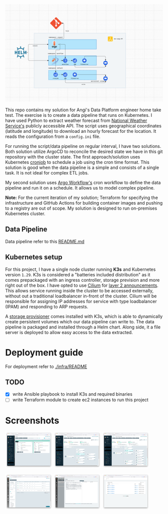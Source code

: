 ![diagram](./screenshot/diagram.png)


This repo contains my solution for Angi's Data Platform engineer home take test. The exercise is to create a data pipeline that runs on Kubernetes. I have used Python to extract weather forecast from [National Weather Service's](https://www.weather.gov/) publicly accessible API. The script uses geographical coordinates (latitude and longitude) to download an hourly forecast for the location. It reads the configuration from a `config.ini` file.

For running the script/data pipeline on regular interval, I have two solutions. Both solution utilize ArgoCD to reconcile the desired state we have in this git repository with the cluster state. The first approach/solution uses Kubernetes [cronjob](https://kubernetes.io/docs/concepts/workloads/controllers/cron-jobs/) to schedule a job using the cron time format. This solution is good when the data pipeline is a simple and consists of a single task. It is not ideal for complex ETL jobs.

My second solution uses [Argo Workflow's](https://argoproj.github.io/workflows/) cron workflow to define the data pipeline and run it on a schedule. It allows us to model complex pipeline. 

**Note:** For the current iteration of my solution; Terraform for specifying the infrastructure and GitHub Actions for building container images and pushing to a registry are out of scope. My solution is designed to run on-premises Kubernetes cluster.

## Data Pipeline

Data pipeline refer to this [README.md](./app/README.md)

## Kubernetes setup

For this project, I have a single node cluster running **K3s** and Kubernetes version `1.29`. K3s is considered a "batteries included distribution" as it comes prepackaged with an ingress controller, storage prevision and more right out of the box. I have opted to use [Cilium](https://cilium.io/) for [layer 2 announcements](https://docs.cilium.io/en/latest/network/l2-announcements/). This allows service running inside the cluster to be accessed externally, without out a traditional loadbalancer in-front of the cluster. Cilium will be responsible for assigning IP addresses for service with type loadbalancer (IPAM) and responding to ARP requests.

A [storage provisioner](https://github.com/rancher/local-path-provisioner) comes installed with K3s, which is able to dynamically create persistent volumes which our data pipeline can write to. The data pipeline is packaged and installed through a Helm chart. Along side, it a file server is deployed to allow easy access to the data extracted.

# Deployment guide
For deployment refer to [./infra/README](./infra/README.md)

## TODO
 - [x] write Ansible playbook to install K3s and required binaries
 - [ ] write Terraform module to create ec2 instances to run this project

# Screenshots

 <p float="left">
  <img src="./screenshot/argocd-homepage.png" width="30%"  />
  <img src="./screenshot/argocd-app-cron-view.png" width="30%" />
  <img src="./screenshot/argocd-app-workflow-view.png" width="30%" />
</p>

 <p float="left">
  <img src="./screenshot/workflow-list.png" width="30%"  />
  <img src="./screenshot/workflow-logs.png" width="30%" />
  <img src="./screenshot/caddy-fileserver.png" width="30%" />
</p>
